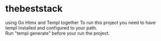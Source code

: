 # thebeststack
using Go Htmx and Templ together
To run this project you need to have templ installed and configured to your path.  
Run "templ generate" before your run the project.
